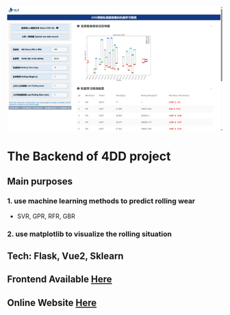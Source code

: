 
<img><img src="./static/view.png">
# The Backend of 4DD project
## Main purposes
<h3> 1. use machine learning methods to predict rolling wear </h3>
   
* SVR, GPR, RFR, GBR

<h3> 2. use matplotlib to visualize the rolling situation </h3>

## Tech: Flask, Vue2, Sklearn


## Frontend Available [Here](http://114.55.87.45:2423)
## Online Website [Here](https://github.com/Better-Ding/4DD_Project_front)


